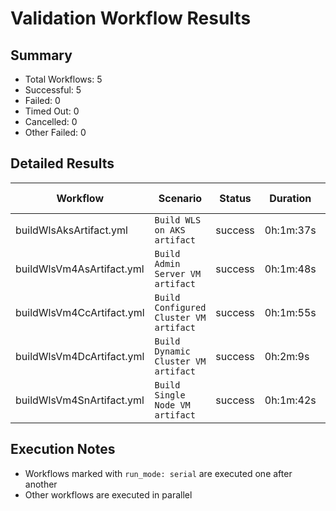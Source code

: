 # Validation Workflow Results

## Summary
- Total Workflows: 5
- Successful: 5
- Failed: 0
- Timed Out: 0
- Cancelled: 0
- Other Failed: 0

## Detailed Results

| Workflow | Scenario | Status | Duration | Run URL |
|----------|----------|---------|-----------|----------|
| buildWlsAksArtifact.yml | `Build WLS on AKS artifact` | success | 0h:1m:37s | [View Run](https://github.com/azure-javaee/weblogic-azure/actions/runs/17934400127) |
| buildWlsVm4AsArtifact.yml | `Build Admin Server VM artifact` | success | 0h:1m:48s | [View Run](https://github.com/azure-javaee/weblogic-azure/actions/runs/17934401351) |
| buildWlsVm4CcArtifact.yml | `Build Configured Cluster VM artifact` | success | 0h:1m:55s | [View Run](https://github.com/azure-javaee/weblogic-azure/actions/runs/17934402548) |
| buildWlsVm4DcArtifact.yml | `Build Dynamic Cluster VM artifact` | success | 0h:2m:9s | [View Run](https://github.com/azure-javaee/weblogic-azure/actions/runs/17934403716) |
| buildWlsVm4SnArtifact.yml | `Build Single Node VM artifact` | success | 0h:1m:42s | [View Run](https://github.com/azure-javaee/weblogic-azure/actions/runs/17934404866) |


## Execution Notes
- Workflows marked with `run_mode: serial` are executed one after another
- Other workflows are executed in parallel
